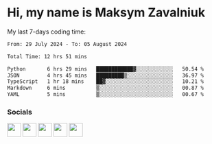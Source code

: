 Hi, my name is Maksym Zavalniuk
========================================================================================================================================

My last 7-days coding time:
<!--START_SECTION:waka-->

```txt
From: 29 July 2024 - To: 05 August 2024

Total Time: 12 hrs 51 mins

Python       6 hrs 29 mins   ████████████▓░░░░░░░░░░░░   50.54 %
JSON         4 hrs 45 mins   █████████▒░░░░░░░░░░░░░░░   36.97 %
TypeScript   1 hr 18 mins    ██▓░░░░░░░░░░░░░░░░░░░░░░   10.21 %
Markdown     6 mins          ▒░░░░░░░░░░░░░░░░░░░░░░░░   00.87 %
YAML         5 mins          ▒░░░░░░░░░░░░░░░░░░░░░░░░   00.67 %
```

<!--END_SECTION:waka-->


### Socials

<p align="left"> <a href="https://www.dev.to/mezgoodle" target="_blank" rel="noreferrer"><img src="https://raw.githubusercontent.com/danielcranney/readme-generator/main/public/icons/socials/devdotto.svg" width="32" height="32" /></a> <a href="https://discord.com/users/mezgoodle" target="_blank" rel="noreferrer"><img src="https://raw.githubusercontent.com/danielcranney/readme-generator/main/public/icons/socials/discord.svg" width="32" height="32" /></a> <a href="https://www.github.com/mezgoodle" target="_blank" rel="noreferrer"><img src="https://raw.githubusercontent.com/danielcranney/readme-generator/main/public/icons/socials/github.svg" width="32" height="32" /></a> <a href="http://www.instagram.com/sylvenis" target="_blank" rel="noreferrer"><img src="https://raw.githubusercontent.com/danielcranney/readme-generator/main/public/icons/socials/instagram.svg" width="32" height="32" /></a> <a href="https://www.linkedin.com/in/maksym-zavalniuk-ba4a72193" target="_blank" rel="noreferrer"><img src="https://raw.githubusercontent.com/danielcranney/readme-generator/main/public/icons/socials/linkedin.svg" width="32" height="32" /></a></p>
